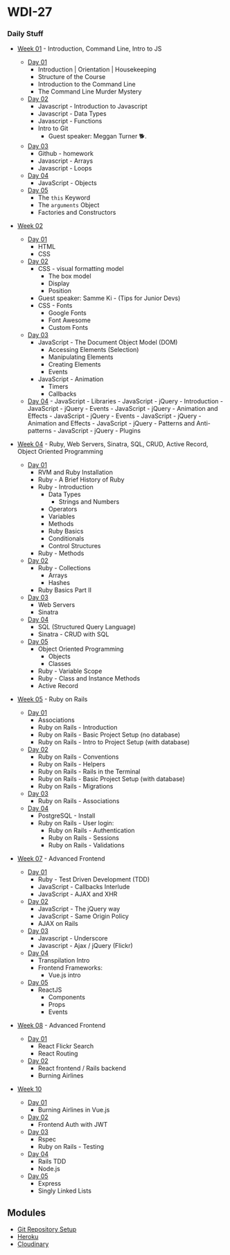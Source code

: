 # WDI-27

### Daily Stuff


* [Week 01](week01/wk01-summary.md) - Introduction, Command Line, Intro to JS
    - [Day 01](week01/wk01-day01.md)
        - Introduction | Orientation | Housekeeping
        - Structure of the Course
        - Introduction to the Command Line
        - The Command Line Murder Mystery
    - [Day 02](week01/wk01-day02.md)
        - Javascript - Introduction to Javascript
        - Javascript - Data Types
        - Javascript - Functions
        - Intro to Git
            - Guest speaker: Meggan Turner 🐕.
    - [Day 03](week01/wk01-day03.md)
        - Github - homework
        - Javascript - Arrays
        - Javascript - Loops
    - [Day 04](week01/wk01-day04.md)
        - JavaScript - Objects
    - [Day 05](week01/wk01-day05.md)
        - The `this` Keyword
        - The `arguments` Object
        - Factories and Constructors

* [Week 02](week_02/wk02_summary.md)
    - [Day 01](week_02/wk02_day01.md)
        - HTML
        - CSS
    - [Day 02](week_02/wk02_day02.md)
        - CSS - visual formatting model
          - The box model
          - Display
          - Position
        - Guest speaker: Samme Ki - (Tips for Junior Devs)
        - CSS - Fonts
          - Google Fonts
          - Font Awesome
          - Custom Fonts
    - [Day 03](week_02/wk02_day03.md)
         - JavaScript - The Document Object Model (DOM)
           + Accessing Elements (Selection)
           + Manipulating Elements
           + Creating Elements
           + Events
         - JavaScript - Animation
           + Timers
           + Callbacks
    - [Day 04](week_02/wk02_day04.md)
          - JavaScript - Libraries
          - JavaScript - jQuery - Introduction
          - JavaScript - jQuery - Events
          - JavaScript - jQuery - Animation and Effects
          - JavaScript - jQuery - Events
          - JavaScript - jQuery - Animation and Effects
          - JavaScript - jQuery - Patterns and Anti-patterns
          - JavaScript - jQuery - Plugins

* [Week 04](week_04/wk04_summary.md) -  Ruby, Web Servers, Sinatra, SQL, CRUD, Active Record, Object Oriented Programming
    - [Day 01](week_04/wk04_day01.md)
        - RVM and Ruby Installation
        - Ruby - A Brief History of Ruby
        - Ruby - Introduction
            + Data Types
              - Strings and Numbers
            + Operators
            + Variables
            + Methods
            + Ruby Basics
            + Conditionals
            + Control Structures
        - Ruby - Methods
    - [Day 02](week_04/wk04_day02.md)
        - Ruby - Collections
          + Arrays
          + Hashes
        - Ruby Basics Part II
    - [Day 03](week_04/wk04_day03.md)
        - Web Servers
        - Sinatra
    - [Day 04](week_04/wk04_day04.md)
        - SQL (Structured Query Language)
        - Sinatra - CRUD with SQL
    - [Day 05](week_04/wk04_day05.md)
        - Object Oriented Programming
          + Objects
          + Classes
        - Ruby - Variable Scope
        - Ruby - Class and Instance Methods
        - Active Record

* [Week 05](week_05/wk05_summary.md) - Ruby on Rails
    - [Day 01](week_05/wk05_day01.md)
        - Associations
        - Ruby on Rails - Introduction
        - Ruby on Rails - Basic Project Setup (no database)
        - Ruby on Rails - Intro to Project Setup (with database)
    - [Day 02](week_05/wk05_day02.md)
        - Ruby on Rails - Conventions
        - Ruby on Rails - Helpers
        - Ruby on Rails - Rails in the Terminal
        - Ruby on Rails - Basic Project Setup (with database)
        - Ruby on Rails - Migrations
    - [Day 03](week_05/wk05_day03.md)
        - Ruby on Rails - Associations
    - [Day 04](week_05/wk05_day04.md)
        - PostgreSQL - Install
        - Ruby on Rails - User login:
          - Ruby on Rails - Authentication
          - Ruby on Rails - Sessions
          - Ruby on Rails - Validations

* [Week 07](week_07/wk07_summary.md) - Advanced Frontend
    - [Day 01](week_07/wk07_day01.md)
        - Ruby - Test Driven Development (TDD)
        - JavaScript - Callbacks Interlude
        - JavaScript - AJAX and XHR
    - [Day 02](week_07/wk07_day02.md)
        - JavaScript - The jQuery way
        - JavaScript - Same Origin Policy
        - AJAX on Rails
    - [Day 03](week_07/wk07_day03.md)
        - Javascript - Underscore
        - Javascript - Ajax / jQuery (Flickr)
    - [Day 04](week_07/wk07_day04.md)
        - Transpilation Intro
        - Frontend Frameworks:
          - Vue.js intro
    - [Day 05](week_07/wk07_day05.md)
        - ReactJS
          - Components
          - Props
          - Events
* [Week 08](week_08/wk08_summary.md) - Advanced Frontend
    - [Day 01](week_08/wk08_day01.md)
      - React Flickr Search
      - React Routing
    - [Day 02](week_08/wk08_day02.md)
      - React frontend / Rails backend
      - Burning Airlines

* [Week 10](week_10/wk10_summary.md)
    - [Day 01](week_10/wk10_day01.md)
        - Burning Airlines in Vue.js
    - [Day 02](week_10/wk10_day02.md)   
        - Frontend Auth with JWT
    - [Day 03](week_10/wk10_day03.md)
        - Rspec
        - Ruby on Rails - Testing
    - [Day 04](week_10/wk10_day04.md)
        - Rails TDD
        - Node.js
    - [Day 05](wk10_day05.md)
        - Express
        - Singly Linked Lists


## Modules

  * [Git Repository Setup](modules/git_setup.md)
  * [Heroku](modules/heroku.md)
  * [Cloudinary](modules/cloudinary.md)
